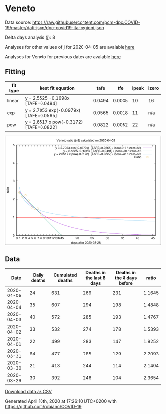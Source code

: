 # Veneto

Data source: https://raw.githubusercontent.com/pcm-dpc/COVID-19/master/dati-json/dpc-covid19-ita-regioni.json

Delta days analysis (j): 8

Analyses for other values of j for 2020-04-05 are avalable [here](../README.md)

Analyses for Veneto for previous dates are avalable [here](../../README.md)

## Fitting 
|fit type|best fit equation|tafe|tfe|ipeak|izero|
|-------|-----|--------|------|---|---|
|linear|y = 2.5525 -0.1698x  [TAFE=0.0494]|0.0494|0.0035|10|16|
|exp|y = 2.7053 exp(-0.0979x)  [TAFE=0.0565]|0.0565|0.0018|11|n/a|
|pow|y = 2.6517 x pow(-0.3172)  [TAFE=0.0822]|0.0822|0.0052|22|n/a|

![Plot](COVID-19_veneto_j8_2020-04-05.png)

## Data
|Date|Daily deaths|Cumulated deaths|Deaths in the last 8 days|Deaths in the 8 days before|ratio|
|----|----------|-----------|-------|--------------------|-----|
|2020-04-05|24|631|269|231|1.1645|
|2020-04-04|35|607|294|198|1.4848|
|2020-04-03|40|572|285|193|1.4767|
|2020-04-02|33|532|274|178|1.5393|
|2020-04-01|22|499|283|147|1.9252|
|2020-03-31|64|477|285|129|2.2093|
|2020-03-30|21|413|244|114|2.1404|
|2020-03-29|30|392|246|104|2.3654|

[Download data as CSV](COVID-19_veneto_j8_2020-04-05.csv)

Generated April 10th, 2020 at 17:26:10 UTC+0200 with https://github.com/robianc/COVID-19
